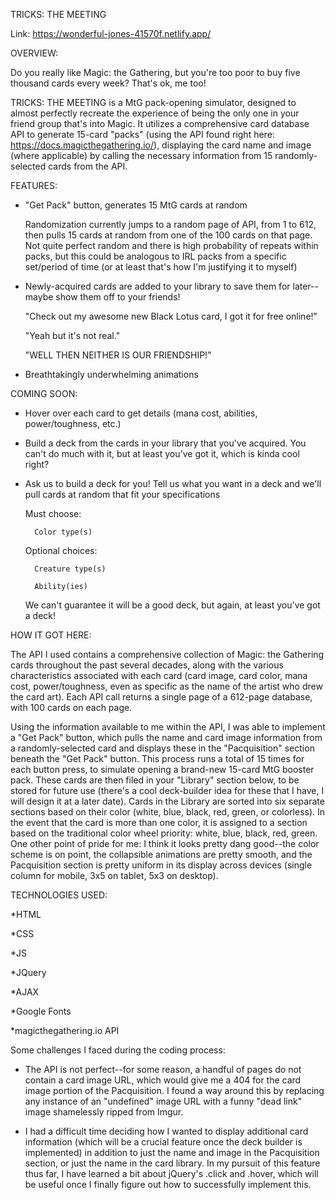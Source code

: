 TRICKS: THE MEETING

Link: https://wonderful-jones-41570f.netlify.app/

OVERVIEW:

Do you really like Magic: the Gathering, but you're too poor to buy five thousand cards every week?
That's ok, me too!

TRICKS: THE MEETING is a MtG pack-opening simulator, designed to almost perfectly recreate the experience of being the only one in your friend group that's into Magic. It utilizes a comprehensive card database API to generate 15-card "packs" (using the API found right here: https://docs.magicthegathering.io/), displaying the card name and image (where applicable) by calling the necessary information from 15 randomly-selected cards from the API.

FEATURES:

* "Get Pack" button, generates 15 MtG cards at random

    Randomization currently jumps to a random page of API, from 1 to 612, then pulls 15 cards at random from one of the 100 cards on that page. Not quite perfect random and there is high probability of repeats within packs, but this could be analogous to IRL packs from a specific set/period of time (or at least that's how I'm justifying it to myself)

* Newly-acquired cards are added to your library to save them for later--maybe show them off to your friends!

    "Check out my awesome new Black Lotus card, I got it for free online!"

    "Yeah but it's not real."

    "WELL THEN NEITHER IS OUR FRIENDSHIP!"

* Breathtakingly underwhelming animations

COMING SOON:

* Hover over each card to get details (mana cost, abilities, power/toughness, etc.) 

* Build a deck from the cards in your library that you've acquired. You can't do much with it, but at least you've got it, which is kinda cool right?

* Ask us to build a deck for you! Tell us what you want in a deck and we'll pull cards at random that fit your specifications

    Must choose:

        Color type(s)

    Optional choices:

        Creature type(s)

        Ability(ies)

    We can't guarantee it will be a good deck, but again, at least you've got a deck!

HOW IT GOT HERE:

The API I used contains a comprehensive collection of Magic: the Gathering cards throughout the past several decades, along with the various characteristics associated with each card (card image, card color, mana cost, power/toughness, even as specific as the name of the artist who drew the card art). Each API call returns a single page of a 612-page database, with 100 cards on each page.

Using the information available to me within the API, I was able to implement a "Get Pack" button, which pulls the name and card image information from a randomly-selected card and displays these in the "Pacquisition" section beneath the "Get Pack" button. This process runs a total of 15 times for each button press, to simulate opening a brand-new 15-card MtG booster pack. These cards are then filed in your "Library" section below, to be stored for future use (there's a cool deck-builder idea for these that I have, I will design it at a later date). Cards in the Library are sorted into six separate sections based on their color (white, blue, black, red, green, or colorless). In the event that the card is more than one color, it is assigned to a section based on the traditional color wheel priority: white, blue, black, red, green. One other point of pride for me: I think it looks pretty dang good--the color scheme is on point, the collapsible animations are pretty smooth, and the Pacquisition section is pretty uniform in its display across devices (single column for mobile, 3x5 on tablet, 5x3 on desktop).

TECHNOLOGIES USED:

*HTML

*CSS

*JS

*JQuery

*AJAX

*Google Fonts

*magicthegathering.io API

Some challenges I faced during the coding process:

* The API is not perfect--for some reason, a handful of pages do not contain a card image URL, which would give me a 404 for the card image portion of the Pacquisition. I found a way around this by replacing any instance of an "undefined" image URL with a funny "dead link" image shamelessly ripped from Imgur.

* I had a difficult time deciding how I wanted to display additional card information (which will be a crucial feature once the deck builder is implemented) in addition to just the name and image in the Pacquisition section, or just the name in the card library. In my pursuit of this feature thus far, I have learned a bit about jQuery's .click and .hover, which will be useful once I finally figure out how to successfully implement this.